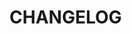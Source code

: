 # CHANGELOG

<!-- latest_release -->
<!-- latest_release -->

<!-- release_rollup -->
<!-- release_rollup -->

<!-- latest_stable_release -->
<!-- latest_stable_release -->